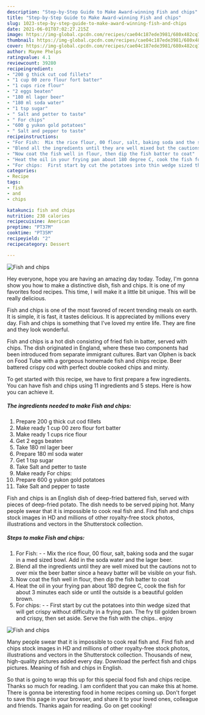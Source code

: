 ```yaml
---
description: "Step-by-Step Guide to Make Award-winning Fish and chips"
title: "Step-by-Step Guide to Make Award-winning Fish and chips"
slug: 1023-step-by-step-guide-to-make-award-winning-fish-and-chips
date: 2021-06-01T07:02:27.215Z
image: https://img-global.cpcdn.com/recipes/cae04c187ede3981/680x482cq70/fish-and-chips-recipe-main-photo.jpg
thumbnail: https://img-global.cpcdn.com/recipes/cae04c187ede3981/680x482cq70/fish-and-chips-recipe-main-photo.jpg
cover: https://img-global.cpcdn.com/recipes/cae04c187ede3981/680x482cq70/fish-and-chips-recipe-main-photo.jpg
author: Mayme Phelps
ratingvalue: 4.1
reviewcount: 39280
recipeingredient:
- "200 g thick cut cod fillets"
- "1 cup 00 zero flour fort batter"
- "1 cups rice flour"
- "2 eggs beaten"
- "180 ml lager beer"
- "180 ml soda water"
- "1 tsp sugar"
- " Salt and petter to taste"
- " For chips"
- "600 g yukon gold potatoes"
- " Salt and pepper to taste"
recipeinstructions:
- "For Fish:  Mix the rice flour, 00 flour, salt, baking soda and the sugar in a med sized bowl. Add in the soda water and the lager beer."
- "Blend all the ingredients until they are well mixed but the cautions not to over mix the beer batter since a heavy batter will be visible on your fish."
- "Now coat the fish well in flour, then dip the fish batter to coat"
- "Heat the oil in your frying pan about 180 degree C, cook the fish for about 3 minutes each side or until the outside is a beautiful golden brown."
- "For chips:  First start by cut the potatoes into thin wedge sized that will get crispy without difficulty in a frying pan. The fry till golden brown and crispy, then set aside. Serve the fish with the chips.. enjoy"
categories:
- Recipe
tags:
- fish
- and
- chips

katakunci: fish and chips 
nutrition: 238 calories
recipecuisine: American
preptime: "PT37M"
cooktime: "PT35M"
recipeyield: "2"
recipecategory: Dessert

---
```



![Fish and chips](https://img-global.cpcdn.com/recipes/cae04c187ede3981/680x482cq70/fish-and-chips-recipe-main-photo.jpg)

Hey everyone, hope you are having an amazing day today. Today, I'm gonna show you how to make a distinctive dish, fish and chips. It is one of my favorites food recipes. This time, I will make it a little bit unique. This will be really delicious.

Fish and chips is one of the most favored of recent trending meals on earth. It is simple, it is fast, it tastes delicious. It is appreciated by millions every day. Fish and chips is something that I've loved my entire life. They are fine and they look wonderful.

Fish and chips is a hot dish consisting of fried fish in batter, served with chips. The dish originated in England, where these two components had been introduced from separate immigrant cultures. Bart van Olphen is back on Food Tube with a gorgeous homemade fish and chips recipe. Beer battered crispy cod with perfect double cooked chips and minty.


To get started with this recipe, we have to first prepare a few ingredients. You can have fish and chips using 11 ingredients and 5 steps. Here is how you can achieve it.

<!--inarticleads1-->

##### The ingredients needed to make Fish and chips:

1. Prepare 200 g thick cut cod fillets
1. Make ready 1 cup 00 zero flour fort batter
1. Make ready 1 cups rice flour
1. Get 2 eggs beaten
1. Take 180 ml lager beer
1. Prepare 180 ml soda water
1. Get 1 tsp sugar
1. Take  Salt and petter to taste
1. Make ready  For chips:
1. Prepare 600 g yukon gold potatoes
1. Take  Salt and pepper to taste


Fish and chips is an English dish of deep-fried battered fish, served with pieces of deep-fried potato. The dish needs to be served piping hot. Many people swear that it is impossible to cook real fish and. Find fish and chips stock images in HD and millions of other royalty-free stock photos, illustrations and vectors in the Shutterstock collection. 

<!--inarticleads2-->

##### Steps to make Fish and chips:

1. For Fish: -  - Mix the rice flour, 00 flour, salt, baking soda and the sugar in a med sized bowl. Add in the soda water and the lager beer.
1. Blend all the ingredients until they are well mixed but the cautions not to over mix the beer batter since a heavy batter will be visible on your fish.
1. Now coat the fish well in flour, then dip the fish batter to coat
1. Heat the oil in your frying pan about 180 degree C, cook the fish for about 3 minutes each side or until the outside is a beautiful golden brown.
1. For chips: -  - First start by cut the potatoes into thin wedge sized that will get crispy without difficulty in a frying pan. The fry till golden brown and crispy, then set aside. Serve the fish with the chips.. enjoy
<img src="//assets-global.cpcdn.com/assets/icons/button_play-2c75c40dde080a61004c1f40b05d8f140eaff45d7e9e6481dc71c63d2e7c4909.png" alt="Fish and chips">

Many people swear that it is impossible to cook real fish and. Find fish and chips stock images in HD and millions of other royalty-free stock photos, illustrations and vectors in the Shutterstock collection. Thousands of new, high-quality pictures added every day. Download the perfect fish and chips pictures. Meaning of fish and chips in English. 

So that is going to wrap this up for this special food fish and chips recipe. Thanks so much for reading. I am confident that you can make this at home. There is gonna be interesting food in home recipes coming up. Don't forget to save this page in your browser, and share it to your loved ones, colleague and friends. Thanks again for reading. Go on get cooking!
